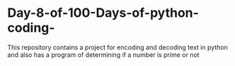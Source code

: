 # Day-8-of-100-Days-of-python-coding-
This repository contains a project for encoding and decoding text in python and also has a program of determining if a number is prime or not
